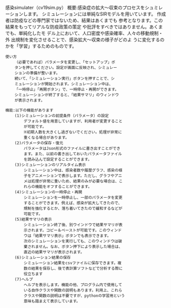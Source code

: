 感染simulater（cv19sim.py）
    概要:感染症の拡大〜収束のプロセスをシュミレーションします。
        シミュレーションには単純なSIRモデルを用いています。
        作成者は防疫などの専門家ではないため、結果はあくまでも
        参考となります。この結果をもってリアルな防疫政策の策定
        や批評をすべきではありません。あくまでも、単純化したモ
        デル上において、人口密度や感染確率、人々の移動規制・外
        出規制を変化させることで、感染拡大〜収束の様子がどのよ
        うに変化するのかを「学習」するためのものです。

    使い方
        （必要であれば）パラメータを変更し、「セットアップ」ボ
        タンを押してください。設定が画面に反映され、シミュレー
        ションの準備が整います。
        続いて、「シミュレーション実行」ボタンを押すことで、シ
        ミュレーションが開始されます。シミュレーション中は、
        「一時停止」「再開ボタン」で、一時停止・再開ができます。
        シミュレーションが終了すると、「結果サマリ」のウィンドウ
        が表示されます。
    
    機能:以下の機能があります
        (1)シミュレーションの前提条件（パラメータ）の設定
            デフォルト値を用意していますが、利用者が変更すること
            が可能です。
            ※初期人数を大きくし過ぎないでください。処理が非常に
            重くなる場合があります。
        (2)パラメータの保存・復元
            パラメータはJson形式のファイルに書き出すことができ
            ます。また、以前の書き出しておいたパラメータファイル
            を読み込んで設定することができます。
        (3)シミュレーションのリアルタイム表示
            シミュレーション中は、感染者数や履歴グラフ、感染の様
            子をアニメーションで表示します。ただし、グラフやアニ
            メは処理が非常に重いため、結果のみが必要な場合は、こ
            れらの機能をオフすることができます。
        (4)シミュレーションの一時停止・再開
            シミュレーションを一時停止し、一部のパラメータを変更
            することができます。例えば、感染が拡大してきたので、
            規制を強化するとか、落ち着いてきたので緩和するなどが
            可能です。
        (5)結果サマリの表示
            シミュレーション終了後、別ウインドウで結果サマリが表
            示されます。コピー＆ペーストが可能です。このウィンド
            ウは「結果サマリ表示」ボタンでも表示できます。
            次のシミュレーションを実行しても、このウィンドウは破
            棄されません。なお、ボタン押下により表示した場合は、
            直近の結果サマリが表示されます。
        (6)シミュレーション結果の保存
            シミュレーション結果をcsvファイルに保存できます。複
            数の結果を保存し、後で表計算ソフトなどで分析する際に
            役立ちます
        (7)ヘルプ
            ヘルプを表示します。機能の他、プログラム内で使用して
            いる自作クラスや関数の説明もあります。利用上、これら
            クラスや関数の説明は不要ですが、pythonの学習用という
            意味も踏まえて表示しています。

